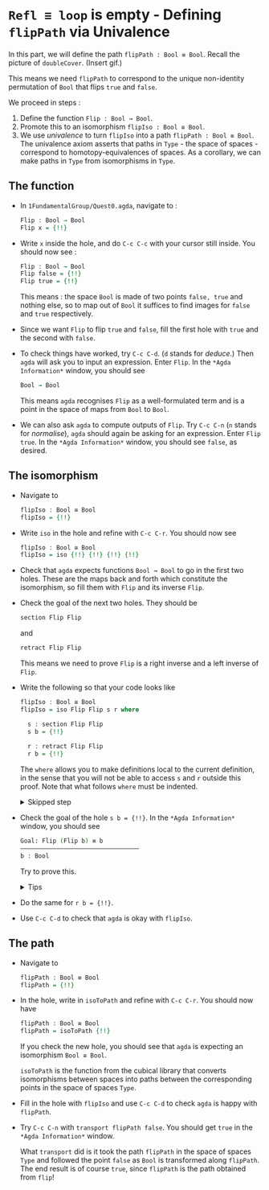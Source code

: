 # `Refl ≡ loop` is empty - Defining `flipPath` via Univalence

In this part, we will define the path `flipPath : Bool ≡ Bool`.
Recall the picture of `doubleCover`.
(Insert gif.)

This means we need `flipPath` to correspond to 
the unique non-identity permutation of `Bool`
that flips `true` and `false`.

We proceed in steps :

1. Define the function `Flip : Bool → Bool`.
2. Promote this to an isomorphism `flipIso : Bool ≅ Bool`.
3. We use _univalence_ to turn `flipIso` into 
   a path `flipPath : Bool ≡ Bool`.
   The univalence axiom asserts that
   paths in `Type` - the space of spaces - correspond to
   homotopy-equivalences of spaces.
   As a corollary,
   we can make paths in `Type` from isomorphisms in `Type`.

## The function

- In `1FundamentalGroup/Quest0.agda`, navigate to :

  ```agda
  Flip : Bool → Bool
  Flip x = {!!}
  ```
- Write `x` inside the hole,
  and do `C-c C-c` with your cursor still inside. 
  You should now see :
  ```agda
  Flip : Bool → Bool
  Flip false = {!!}
  Flip true = {!!} 
  ```
  This means : 
  the space `Bool` is made of two points `false, true` and nothing else,
  so to map out of `Bool` it suffices 
  to find images for `false` and `true` respectively.
- Since we want `Flip` to flip `true` and `false`,
  fill the first hole with `true` and the second with `false`.
- To check things have worked,
  try `C-c C-d`. (`d` stands for _deduce_.)
  Then `agda` will ask you to input an expression.
  Enter `Flip`.
  In the `*Agda Information*` window,
  you should see 

  ```agda
  Bool → Bool  
  ```
  
  This means `agda` recognises `Flip` as a well-formulated term
  and is a point in the space of maps from `Bool` to `Bool`.
- We can also ask `agda` to compute outputs of `Flip`.
  Try `C-c C-n` (`n` stands for _normalise_),
  `agda` should again be asking for an expression.
  Enter `Flip true`.
  In the `*Agda Information*` window, you should see `false`, as desired.

## The isomorphism

- Navigate to
  ```agda
  flipIso : Bool ≅ Bool
  flipIso = {!!} 
  ```
- Write `iso` in the hole and refine with `C-c C-r`.
  You should now see 
  ```agda
  flipIso : Bool ≅ Bool
  flipIso = iso {!!} {!!} {!!} {!!}  
  ```
- Check that `agda` expects functions `Bool → Bool` 
  to go in the first two holes.
  These are the maps back and forth which constitute the isomorphism,
  so fill them with `Flip` and its inverse `Flip`.
- Check the goal of the next two holes.
  They should be 
  ```agda
  section Flip Flip 
  ```
  and 
  ```agda
  retract Flip Flip 
  ```
  This means we need to prove
  `Flip` is a right inverse and a left inverse of `Flip`.

- Write the following so that your code looks like 
  ```agda
  flipIso : Bool ≅ Bool 
  flipIso = iso Flip Flip s r where

    s : section Flip Flip
    s b = {!!}
    
    r : retract Flip Flip
    r b = {!!} 
  ```
  The `where` allows you to make definitions local to the current definition,
  in the sense that you will not be able to access `s` and `r` outside this proof.
  Note that what follows `where` must be indented.
  <p>
  <details>
  <summary>Skipped step</summary>

  - To find out why we put `s b` on the left you can try 
    ```agda
    flipIso : Bool ≅ Bool 
    flipIso = iso Flip Flip s r where

      s : section Flip Flip
      s = {!!}
    
      r : retract Flip Flip
      r = {!!} 
    ```
  - Check the goal of the hole `s = {!!}` and try using `C-c C-r`.
    It should give you `λ x → {!!}`.
    This says it's asking for some new proof for each `x : Bool`.
    If you check the goal you can find out what proof it wants
    and that `x : Bool`.
  - To do a proof for each `x : Bool`, we can also just stick 
    `x` before the `=` and do away with the `λ`.
  </details>
  </p>
- Check the goal of the hole `s b = {!!}`.
  In the `*Agda Information*` window, you should see 
  ```agda
  Goal: Flip (Flip b) ≡ b
  —————————————————————————————————
  b : Bool 
  ```
  Try to prove this.
  <p>
  <details>
  <summary>Tips</summary>

  You need to case on what `b` can be.
  Then for the case of `true` and `false`,
  try `C-c C-r` to see if `agda` can help.
  
  The added benefit of having `b` before the `=`
  is exactly this - that we can case on what `b` can be.
  This is called _pattern matching_.
  </details>
  </p>
- Do the same for `r b = {!!}`.
- Use `C-c C-d` to check that `agda` is okay with `flipIso`.

## The path

- Navigate to 
  ```agda
  flipPath : Bool ≡ Bool
  flipPath = {!!} 
  ```
- In the hole, write in `isoToPath` and refine with `C-c C-r`.
  You should now have 
  ```agda
  flipPath : Bool ≡ Bool
  flipPath = isoToPath {!!} 
  ```
  If you check the new hole, you should see that
  `agda` is expecting an isomorphism `Bool ≅ Bool`.
  
  `isoToPath` is the function from the cubical library
  that converts isomorphisms between spaces
  into paths between the corresponding points in the space of spaces `Type`.
- Fill in the hole with `flipIso`
  and use `C-c C-d` to check `agda` is happy with `flipPath`.
- Try `C-c C-n` with `transport flipPath false`.
  You should get `true` in the `*Agda Information*` window.
  
  What `transport` did is it took the path `flipPath` in the 
  space of spaces `Type` and followed the point `false`
  as `Bool` is transformed along `flipPath`.
  The end result is of course `true`,
  since `flipPath` is the path obtained from `flip`!
